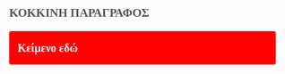 <h2>ΚΟΚΚΙΝΗ ΠΑΡΑΓΡΑΦΟΣ</h2>
<div class='sh2red'>Κείμενο εδώ</div>
    


<style>

.sh2red {
    background: red;
    color: #ffffff;
    padding: 15px;
    font-size: 20px;
    font-weight: bold;
    border-radius: 4px;
    line-height: 30px;
}

.sh2purple {
    background: #7c6394;
    color: #ffffff;
    padding: 15px;
    font-size: 20px;
    font-weight: bold;
    border-radius: 4px;
    line-height: 30px;
}
    
.sh2green {
    background: #47a5ad;
    color: #ffffff;
    padding: 15px;
    font-size: 20px;
    font-weight: bold;
    border-radius: 4px;
    line-height: 30px;
}
    
.sh2blue {
    background: #357ae8;
    color: #ffffff;
    padding: 15px;
    font-size: 20px;
    font-weight: bold;
    border-radius: 4px;
    line-height: 30px;
}
    
.sh2orange {
    background: tomato;
    color: #ffffff;
    padding: 15px;
    font-size: 20px;
    font-weight: bold;
    border-radius: 4px;
    line-height: 30px;
}
    
.sq {
    padding: 30px;
    background: #372845;
    border-left: 4px solid orange;
    color: #ffffff;
    font-weight: bold;
    font-size: 20px;
    line-height: 30px;
    border-radius: 4px;
}
    
.sqg {
    padding: 30px;
    background: #eeeeee;
    border-left: 4px solid #cccccc;
    color: #555555;
    font-weight: bold;
    font-size: 20px;
    line-height: 30px;
    border-radius: 4px;
}

.sgp {
    padding: 15px;
    background: #eeeeee;
    border-radius: 4px;
}


</style>
    
<style>
body {
    font-family: google sans;
    color: #555;
    line-height: 1.4;
    margin: 50px 20%;
}

::-webkit-scrollbar {
-webkit-appearance: none;
}
::-webkit-scrollbar:vertical {
width: 12px;
}
::-webkit-scrollbar:horizontal {
height: 10px;
}
::-webkit-scrollbar-thumb {
background: #ccc;
border-top:solid 4px white;
}
::-webkit-scrollbar-track {
border-radius: 10px;
background-color: #ffffff;
}
html {
scroll-behavior: smooth;
}
    
.tabout {
    overflow-x: auto;
}
</style>   
